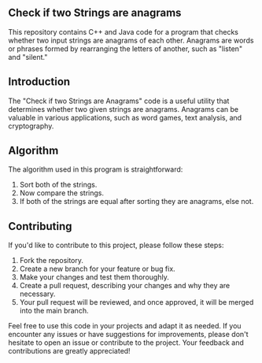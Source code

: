 <h2>Check if two Strings are anagrams</h2>

This repository contains C++ and Java code for a program that checks whether two input strings are anagrams of each other. Anagrams are words or phrases formed by rearranging the letters of another, such as "listen" and "silent."
<br>

## Introduction

The "Check if two Strings are Anagrams" code is a useful utility that determines whether two given strings are anagrams. Anagrams can be valuable in various applications, such as word games, text analysis, and cryptography.
<br>

## Algorithm
The algorithm used in this program is straightforward:<br>

1. Sort both of the strings.<br>
2. Now compare the strings.<br>
3. If both of the strings are equal after sorting they are anagrams, else not.<br>

## Contributing

If you'd like to contribute to this project, please follow these steps:<br>

1. Fork the repository.<br>
2. Create a new branch for your feature or bug fix.<br>
3. Make your changes and test them thoroughly.<br>
4. Create a pull request, describing your changes and why they are necessary.<br>
5. Your pull request will be reviewed, and once approved, it will be merged into the main branch.<br>

Feel free to use this code in your projects and adapt it as needed. If you encounter any issues or have suggestions for improvements, please don't hesitate to open an issue or contribute to the project. Your feedback and contributions are greatly appreciated!